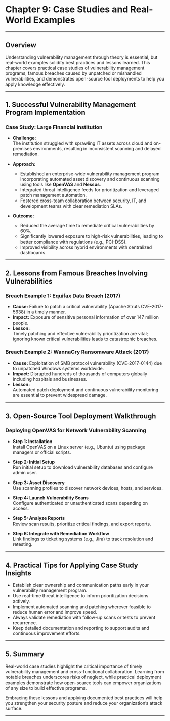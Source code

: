 # Chapter 9: Case Studies and Real-World Examples

---

## Overview

Understanding vulnerability management through theory is essential, but real-world examples solidify best practices and lessons learned. This chapter covers practical case studies of vulnerability management programs, famous breaches caused by unpatched or mishandled vulnerabilities, and demonstrates open-source tool deployments to help you apply knowledge effectively.

---

## 1. Successful Vulnerability Management Program Implementation

### Case Study: Large Financial Institution

- **Challenge:**  
  The institution struggled with sprawling IT assets across cloud and on-premises environments, resulting in inconsistent scanning and delayed remediation.

- **Approach:**  
  - Established an enterprise-wide vulnerability management program incorporating automated asset discovery and continuous scanning using tools like **OpenVAS** and **Nessus**.  
  - Integrated threat intelligence feeds for prioritization and leveraged patch management automation.  
  - Fostered cross-team collaboration between security, IT, and development teams with clear remediation SLAs.

- **Outcome:**  
  - Reduced the average time to remediate critical vulnerabilities by 60%.  
  - Significantly lowered exposure to high-risk vulnerabilities, leading to better compliance with regulations (e.g., PCI-DSS).  
  - Improved visibility across hybrid environments with centralized dashboards.

---

## 2. Lessons from Famous Breaches Involving Vulnerabilities

### Breach Example 1: Equifax Data Breach (2017)

- **Cause:** Failure to patch a critical vulnerability (Apache Struts CVE-2017-5638) in a timely manner.  
- **Impact:** Exposure of sensitive personal information of over 147 million people.  
- **Lesson:**  
  Timely patching and effective vulnerability prioritization are vital; ignoring known critical vulnerabilities leads to catastrophic breaches.

### Breach Example 2: WannaCry Ransomware Attack (2017)

- **Cause:** Exploitation of SMB protocol vulnerability (CVE-2017-0144) due to unpatched Windows systems worldwide.  
- **Impact:** Disrupted hundreds of thousands of computers globally including hospitals and businesses.  
- **Lesson:**  
  Automated patch deployment and continuous vulnerability monitoring are essential to prevent widespread damage.

---

## 3. Open-Source Tool Deployment Walkthrough

### Deploying OpenVAS for Network Vulnerability Scanning

- **Step 1: Installation**  
  Install OpenVAS on a Linux server (e.g., Ubuntu) using package managers or official scripts.

- **Step 2: Initial Setup**  
  Run initial setup to download vulnerability databases and configure admin user.

- **Step 3: Asset Discovery**  
  Use scanning profiles to discover network devices, hosts, and services.

- **Step 4: Launch Vulnerability Scans**  
  Configure authenticated or unauthenticated scans depending on access.

- **Step 5: Analyze Reports**  
  Review scan results, prioritize critical findings, and export reports.

- **Step 6: Integrate with Remediation Workflow**  
  Link findings to ticketing systems (e.g., Jira) to track resolution and retesting.

---

## 4. Practical Tips for Applying Case Study Insights

- Establish clear ownership and communication paths early in your vulnerability management program.  
- Use real-time threat intelligence to inform prioritization decisions actively.  
- Implement automated scanning and patching wherever feasible to reduce human error and improve speed.  
- Always validate remediation with follow-up scans or tests to prevent recurrence.  
- Keep detailed documentation and reporting to support audits and continuous improvement efforts.

---

## 5. Summary

Real-world case studies highlight the critical importance of timely vulnerability management and cross-functional collaboration. Learning from notable breaches underscores risks of neglect, while practical deployment examples demonstrate how open-source tools can empower organizations of any size to build effective programs.

Embracing these lessons and applying documented best practices will help you strengthen your security posture and reduce your organization’s attack surface.

---
